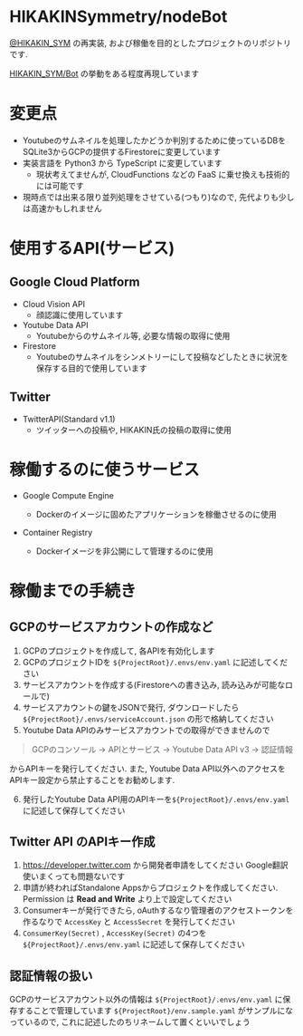# HIKAKINSymmetry/nodeBot

[@HIKAKIN_SYM](https://twitter.com/@HIKAKIN_SYM) の再実装, および稼働を目的としたプロジェクトのリポジトリです.

[HIKAKIN_SYM/Bot](https://github.com/HIKAKIN-SYM/Bot) の挙動をある程度再現しています

# 変更点

+ Youtubeのサムネイルを処理したかどうか判別するために使っているDBをSQLite3からGCPの提供するFirestoreに変更しています
+ 実装言語を Python3 から TypeScript に変更しています
	+ 現状考えてませんが, CloudFunctions などの FaaS に乗せ換えも技術的には可能です
+ 現時点では出来る限り並列処理をさせている(つもり)なので, 先代よりも少しは高速かもしれません

# 使用するAPI(サービス)

## Google Cloud Platform

+ Cloud Vision API
	+ 顔認識に使用しています
+ Youtube Data API
	+ Youtubeからのサムネイル等, 必要な情報の取得に使用
+ Firestore
	+ Youtubeのサムネイルをシンメトリーにして投稿などしたときに状況を保存する目的で使用しています

## Twitter

+ TwitterAPI(Standard v1.1)
	+ ツイッターへの投稿や, HIKAKIN氏の投稿の取得に使用

# 稼働するのに使うサービス
+ Google Compute Engine
	+ Dockerのイメージに固めたアプリケーションを稼働させるのに使用

+ Container Registry
	+ Dockerイメージを非公開にして管理するのに使用

# 稼働までの手続き

## GCPのサービスアカウントの作成など

1. GCPのプロジェクトを作成して, 各APIを有効化します
2. GCPのプロジェクトIDを `${ProjectRoot}/.envs/env.yaml` に記述してください
3. サービスアカウントを作成する(Firestoreへの書き込み, 読み込みが可能なロールで)
4. サービスアカウントの鍵をJSONで発行, ダウンロードしたら `${ProjectRoot}/.envs/serviceAccount.json` の形で格納してください
5. Youtube Data APIのみサービスアカウントでの取得ができませんので
> GCPのコンソール -> APIとサービス -> Youtube Data API v3 -> 認証情報

からAPIキーを発行してください.
また, Youtube Data API以外へのアクセスをAPIキー設定から禁止することをお勧めします.

6. 発行したYoutube Data API用のAPIキーを`${ProjectRoot}/.envs/env.yaml` に記述して保存してください

## Twitter API のAPIキー作成
1. https://developer.twitter.com から開発者申請をしてください Google翻訳使いまくっても問題ないです
2. 申請が終わればStandalone Appsからプロジェクトを作成してください.
	Permission は **Read and Write** より上で設定してください
3. Consumerキーが発行できたら, oAuthするなり管理者のアクセストークンを作るなりで `AccessKey` と `AccessSecret` を発行してください
4. `ConsumerKey(Secret)` , `AccessKey(Secret)` の4つを `${ProjectRoot}/.envs/env.yaml` に記述して保存してください

## 認証情報の扱い

GCPのサービスアカウント以外の情報は `${ProjectRoot}/.envs/env.yaml` に保存することで管理しています
`${ProjectRoot}/env.sample.yaml` がサンプルになっているので, これに記述したのちリネームして置くといいでしょう

